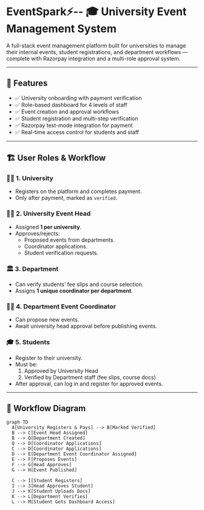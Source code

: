 # EventSpark⚡-- 🎓 University Event Management System 

A full-stack event management platform built for universities to manage their internal events, student registrations, and department workflows — complete with Razorpay integration and a multi-role approval system.

---

## 🚀 Features

- ✅ University onboarding with payment verification
- ✅ Role-based dashboard for 4 levels of staff
- ✅ Event creation and approval workflows
- ✅ Student registration and multi-step verification
- ✅ Razorpay test-mode integration for payment
- ✅ Real-time access control for students and staff

---

## 🏗️ User Roles & Workflow

### 👨‍🏫 1. University
- Registers on the platform and completes payment.
- Only after payment, marked as `verified`.

### 🧑‍💼 2. University Event Head
- Assigned **1 per university**.
- Approves/rejects:
  - Proposed events from departments.
  - Coordinator applications.
  - Student verification requests.

### 🏛️ 3. Department
- Can verify students’ fee slips and course selection.
- Assigns **1 unique coordinator per department**.

### 🧑‍🔧 4. Department Event Coordinator
- Can propose new events.
- Await university head approval before publishing events.

### 🎓 5. Students
- Register to their university.
- Must be:
  1. Approved by University Head
  2. Verified by Department staff (fee slips, course docs)
- After approval, can log in and register for approved events.

---

## 🔁 Workflow Diagram

```mermaid
graph TD
  A[University Registers & Pays] --> B[Marked Verified]
  B --> C[Event Head Assigned]
  B --> Q[Department Created]
  Q --> D[Coordinator Applications]
  C --> D[Coordinator Applications]
  D --> E[Department Event Coordinator Assigned]
  E --> F[Proposes Events]
  F --> G[Head Approves]
  G --> H[Event Published]

  C --> I[Student Registers]
  I --> J[Head Approves Student]
  J --> K[Student Uploads Docs]
  K --> L[Department Verifies]
  L --> M[Student Gets Dashboard Access]

